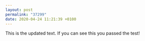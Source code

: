```yaml
---
layout: post
permalink: "37299"
date: 2020-04-24 11:21:39 +0100
---
```


This is the updated text. If you can see this you passed the test!
